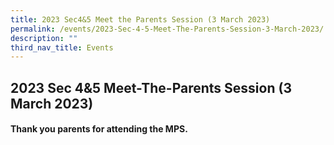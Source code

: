 ```yaml
---
title: 2023 Sec4&5 Meet the Parents Session (3 March 2023)
permalink: /events/2023-Sec-4-5-Meet-The-Parents-Session-3-March-2023/
description: ""
third_nav_title: Events
---
```

## 2023 Sec 4&5 Meet-The-Parents Session (3 March 2023)

#### Thank you parents for attending the MPS.